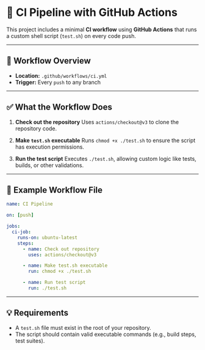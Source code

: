 # 🚀 CI Pipeline with GitHub Actions

This project includes a minimal **CI workflow** using **GitHub Actions** that runs a custom shell script (`test.sh`) on every code push.

---
## 🔧 Workflow Overview

* **Location:** `.github/workflows/ci.yml`
* **Trigger:** Every `push` to any branch

---

## ✅ What the Workflow Does

1. **Check out the repository**
   Uses `actions/checkout@v3` to clone the repository code.

2. **Make `test.sh` executable**
   Runs `chmod +x ./test.sh` to ensure the script has execution permissions.

3. **Run the test script**
   Executes `./test.sh`, allowing custom logic like tests, builds, or other validations.

---

## 📁 Example Workflow File

```yaml
name: CI Pipeline

on: [push]

jobs:
  ci-job:
    runs-on: ubuntu-latest
    steps:
      - name: Check out repository
        uses: actions/checkout@v3

      - name: Make test.sh executable
        run: chmod +x ./test.sh

      - name: Run test script
        run: ./test.sh
```

---

## 💡 Requirements

* A `test.sh` file must exist in the root of your repository.
* The script should contain valid executable commands (e.g., build steps, test suites).
